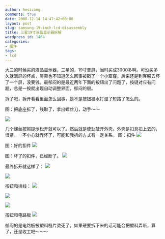 ```yaml
---
author: hesicong
comments: true
date: 2008-12-14 14:47:42+00:00
layout: post
slug: samsung-19-inch-lcd-disassembly
title: 三星19寸液晶显示器拆解
wordpress_id: 1464
categories:
- 硬件
tags:
- lcd
---
```


大三的时候买的液晶显示器，三星的，19寸普屏，当时买成3000多啊。可没买多久就满屏的坏点，屏幕也不知道怎么回事被戳了一个小窟窿。后来还是到客服去坏了一个屏，没要钱。最郁闷的是最近两年下面的按钮出了问题了，按键对应有问题，总是一按就出现自动调整界面，郁闷的很。

拆了吧，拆开看看里面怎么回事，是不是按钮被水打湿了短路了怎么的。

图：把底座拆了，线取了，拿出螺丝刀，动手～～

[](/images/2008-11-28/img_0205.jpg)![](/images/2008-11-28/image/thumb/img_0205.jpg)

几个螺丝按照提示松开就可以了。然后就是使劲敲开外壳。外壳是扣具扣上去的，很紧。一不小心就弄坏了，可能和我拆的方式有一定关系。
图：扣件
[](/images/2008-11-28/img_0215.jpg)![](/images/2008-11-28/image/thumb/img_0215.jpg)

图：好的扣件
[](/images/2008-11-28/img_0213.jpg)![](/images/2008-11-28/image/thumb/img_0213.jpg)

图：坏了的扣件，已经断了。
[](/images/2008-11-28/img_0214.jpg)![](/images/2008-11-28/image/thumb/img_0214.jpg)

最终拆开就这样了：
[](/images/2008-11-28/img_0206.jpg)![](/images/2008-11-28/image/thumb/img_0206.jpg)

[](/images/2008-11-28/img_0210.jpg)![](/images/2008-11-28/image/thumb/img_0210.jpg)

按钮和排线：
[](/images/2008-11-28/img_0212.jpg)![](/images/2008-11-28/image/thumb/img_0212.jpg)

[](/images/2008-11-28/img_0209.jpg)![](/images/2008-11-28/image/thumb/img_0209.jpg)

[](/images/2008-11-28/img_0208.jpg)![](/images/2008-11-28/image/thumb/img_0208.jpg)

按钮和电路板
[](/images/2008-11-28/img_0211.jpg)![](/images/2008-11-28/image/thumb/img_0211.jpg)

郁闷的是电路板被塑料档片烫死了，如果硬要拆下来的话可能会把塑料弄断，算了，还是收工吧～～～
